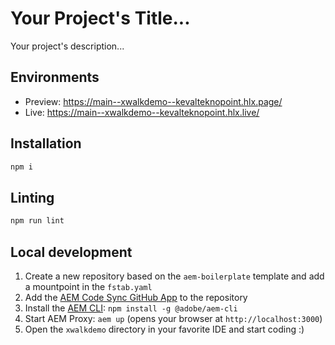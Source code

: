# Your Project's Title...
Your project's description...

## Environments
- Preview: https://main--xwalkdemo--kevalteknopoint.hlx.page/
- Live: https://main--xwalkdemo--kevalteknopoint.hlx.live/

## Installation

```sh
npm i
```

## Linting

```sh
npm run lint
```

## Local development

1. Create a new repository based on the `aem-boilerplate` template and add a mountpoint in the `fstab.yaml`
1. Add the [AEM Code Sync GitHub App](https://github.com/apps/aem-code-sync) to the repository
1. Install the [AEM CLI](https://github.com/adobe/helix-cli): `npm install -g @adobe/aem-cli`
1. Start AEM Proxy: `aem up` (opens your browser at `http://localhost:3000`)
1. Open the `xwalkdemo` directory in your favorite IDE and start coding :)
